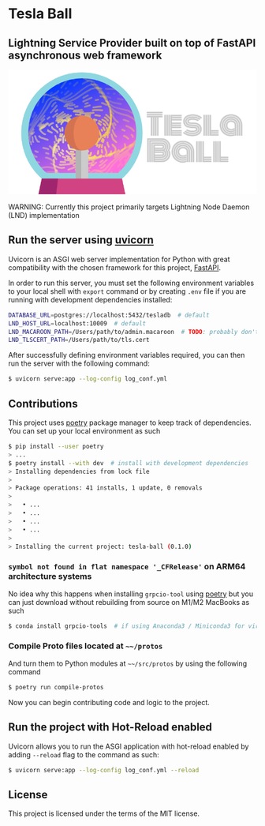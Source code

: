 # Tesla Ball

## Lightning Service Provider built on top of FastAPI asynchronous web framework

![Tesla Ball Banner](./static/tesla-banner.png "Tesla Ball Banner")

WARNING: Currently this project primarily targets Lightning Node Daemon (LND) implementation

## Run the server using [uvicorn](https://www.uvicorn.org)

Uvicorn is an ASGI web server implementation for Python with great compatibility with the chosen
framework for this project, [FastAPI](https://fastapi.tiangolo.com).

In order to run this server, you must set the following environment variables to your local shell
with `export` command or by creating `.env` file if you are running with development dependencies
installed:

```bash
DATABASE_URL=postgres://localhost:5432/tesladb  # default
LND_HOST_URL=localhost:10009  # default
LND_MACAROON_PATH=/Users/path/to/admin.macaroon  # TODO: probably don't need admin-level permission
LND_TLSCERT_PATH=/Users/path/to/tls.cert
```

After successfully defining environment variables required, you can then run the server with the 
following command:

```bash
$ uvicorn serve:app --log-config log_conf.yml
```

## Contributions

This project uses [poetry](https://python-poetry.org) package manager to keep track of dependencies.
You can set up your local environment as such

```bash
$ pip install --user poetry
> ...
$ poetry install --with dev  # install with development dependencies
> Installing dependencies from lock file
>
> Package operations: 41 installs, 1 update, 0 removals
>
>   • ...
>   • ...
>   • ...
>   • ...
>
> Installing the current project: tesla-ball (0.1.0)
```

### `symbol not found in flat namespace '_CFRelease'` on ARM64 architecture systems

No idea why this happens when installing `grpcio-tool` using [poetry](https://python-poetry.com)
but you can just download without rebuilding from source on M1/M2 MacBooks as such

```bash
$ conda install grpcio-tools  # if using Anaconda3 / Miniconda3 for virtual environment
```

### Compile Proto files located at `~~/protos`

And turn them to Python modules at `~~/src/protos` by using the following command

```bash
$ poetry run compile-protos
```

Now you can begin contributing code and logic to the project.

## Run the project with Hot-Reload enabled

Uvicorn allows you to run the ASGI application with hot-reload enabled by adding `--reload` flag
to the command as such:

```bash
$ uvicorn serve:app --log-config log_conf.yml --reload
```

## License

This project is licensed under the terms of the MIT license.